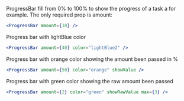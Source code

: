ProgressBar fill from 0% to 100% to show the progress of a task a for example.
The only required prop is amount:

```jsx
<ProgressBar amount={10} />
```

Progress bar with lightBlue color

```jsx
<ProgressBar amount={40} color="lightBlue2" />
```

Progress bar with orange color showing the amount been passed in %

```jsx
<ProgressBar amount={50} color="orange" showValue />
```

Progress bar with green color showing the raw amount been passed

```jsx
<ProgressBar amount={2} color="green" showRawValue max={3} />
```
